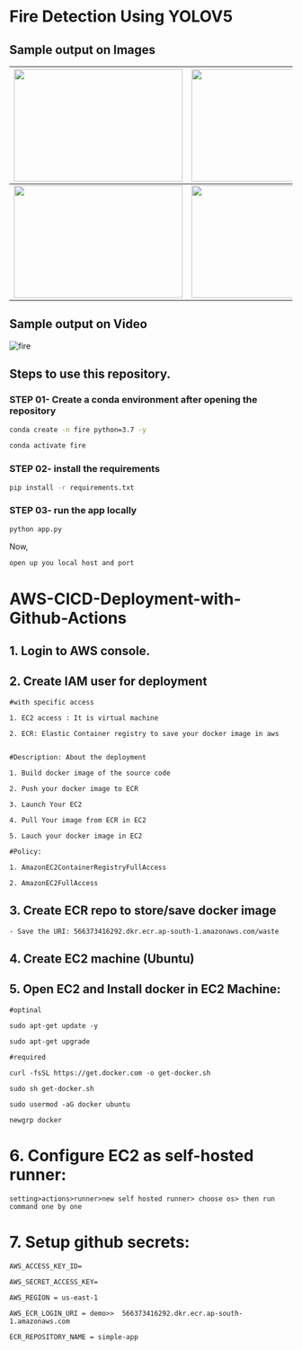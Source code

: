 # Fire Detection Using YOLOV5

## Sample output on Images

<!-- ![val_batch2_labels_1](https://github.com/Msparihar/Fire-Detection-using-YoloV5/assets/75237981/ab75fb21-cad2-420a-aeb8-28f491931378)
![val_batch2_labels_2](https://github.com/Msparihar/Fire-Detection-using-YoloV5/assets/75237981/2ca04141-3fa7-48df-9496-7e2857cf933c)
![val_batch2_pred_1](https://github.com/Msparihar/Fire-Detection-using-YoloV5/assets/75237981/2cc488c7-98f0-4f9c-82a1-c23178a216de)
![val_batch2_pred_2](https://github.com/Msparihar/Fire-Detection-using-YoloV5/assets/75237981/6cc15df9-4afc-40ca-a77b-1e48caefbe9b) -->

| <img src="https://github.com/Msparihar/Fire-Detection-using-YoloV5/assets/75237981/ab75fb21-cad2-420a-aeb8-28f491931378" width="300" height="200"> | <img src="https://github.com/Msparihar/Fire-Detection-using-YoloV5/assets/75237981/2ca04141-3fa7-48df-9496-7e2857cf933c)" width="300" height="200"> |
| :------------------------------------------------------------------------------------------------------------------------------------------------: | :-------------------------------------------------------------------------------------------------------------------------------------------------: |
| <img src="https://github.com/Msparihar/Fire-Detection-using-YoloV5/assets/75237981/2cc488c7-98f0-4f9c-82a1-c23178a216de" width="300" height="200"> | <img src="https://github.com/Msparihar/Fire-Detection-using-YoloV5/assets/75237981/6cc15df9-4afc-40ca-a77b-1e48caefbe9b" width="300" height="200">  |

## Sample output on Video

![fire](https://github.com/Msparihar/Fire-Detection-using-YoloV5/assets/75237981/84fc40f8-f87e-4962-b0ef-c454cd341842)

## Steps to use this repository.

### STEP 01- Create a conda environment after opening the repository

```bash
conda create -n fire python=3.7 -y
```

```bash
conda activate fire
```

### STEP 02- install the requirements

```bash
pip install -r requirements.txt
```

### STEP 03- run the app locally

```bash
python app.py
```

Now,

```bash
open up you local host and port
```

# AWS-CICD-Deployment-with-Github-Actions

## 1. Login to AWS console.

## 2. Create IAM user for deployment

    #with specific access

    1. EC2 access : It is virtual machine

    2. ECR: Elastic Container registry to save your docker image in aws


    #Description: About the deployment

    1. Build docker image of the source code

    2. Push your docker image to ECR

    3. Launch Your EC2

    4. Pull Your image from ECR in EC2

    5. Lauch your docker image in EC2

    #Policy:

    1. AmazonEC2ContainerRegistryFullAccess

    2. AmazonEC2FullAccess

## 3. Create ECR repo to store/save docker image

    - Save the URI: 566373416292.dkr.ecr.ap-south-1.amazonaws.com/waste

## 4. Create EC2 machine (Ubuntu)

## 5. Open EC2 and Install docker in EC2 Machine:

    #optinal

    sudo apt-get update -y

    sudo apt-get upgrade

    #required

    curl -fsSL https://get.docker.com -o get-docker.sh

    sudo sh get-docker.sh

    sudo usermod -aG docker ubuntu

    newgrp docker

# 6. Configure EC2 as self-hosted runner:

    setting>actions>runner>new self hosted runner> choose os> then run command one by one

# 7. Setup github secrets:

    AWS_ACCESS_KEY_ID=

    AWS_SECRET_ACCESS_KEY=

    AWS_REGION = us-east-1

    AWS_ECR_LOGIN_URI = demo>>  566373416292.dkr.ecr.ap-south-1.amazonaws.com

    ECR_REPOSITORY_NAME = simple-app
